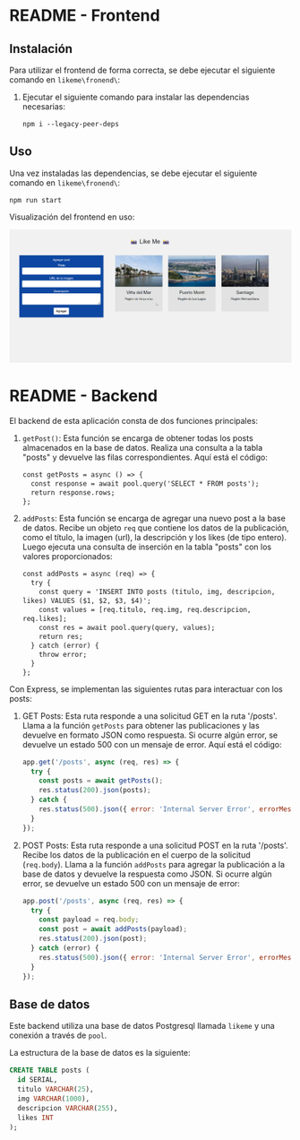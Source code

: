 # README - Frontend

## Instalación

Para utilizar el frontend de forma correcta, se debe ejecutar el siguiente comando en `likeme\fronend\`:

1. Ejecutar el siguiente comando para instalar las dependencias necesarias:
   ```
   npm i --legacy-peer-deps
   ```

## Uso

Una vez instaladas las dependencias, se debe ejecutar el siguiente comando en `likeme\fronend\`:
   ```
   npm run start
   ```
Visualización del frontend en uso:

![Frontend Like Me](/likeme.png)

# README - Backend

El backend de esta aplicación consta de dos funciones principales:

1. `getPost()`:
   Esta función se encarga de obtener todas los posts almacenados en la base de datos. Realiza una consulta a la tabla "posts" y devuelve las filas correspondientes. Aquí está el código:

   ```
   const getPosts = async () => {
     const response = await pool.query('SELECT * FROM posts');
     return response.rows;
   };
   ```

2. `addPosts`:
   Esta función se encarga de agregar una nuevo post a la base de datos. Recibe un objeto `req` que contiene los datos de la publicación, como el título, la imagen (url), la descripción y los likes (de tipo entero). Luego ejecuta una consulta de inserción en la tabla "posts" con los valores proporcionados:

   ```
   const addPosts = async (req) => {
     try {
       const query = 'INSERT INTO posts (titulo, img, descripcion, likes) VALUES ($1, $2, $3, $4)';
       const values = [req.titulo, req.img, req.descripcion, req.likes];
       const res = await pool.query(query, values);
       return res;
     } catch (error) {
       throw error;
     }
   };
   ```

Con Express, se implementan las siguientes rutas para interactuar con los posts:

1. GET Posts:
   Esta ruta responde a una solicitud GET en la ruta '/posts'. Llama a la función `getPosts` para obtener las publicaciones y las devuelve en formato JSON como respuesta. Si ocurre algún error, se devuelve un estado 500 con un mensaje de error. Aquí está el código:

   ```javascript
   app.get('/posts', async (req, res) => {
     try {
       const posts = await getPosts();
       res.status(200).json(posts);
     } catch {
       res.status(500).json({ error: 'Internal Server Error', errorMessage: error.message });
     }
   });
   ```

2. POST Posts:
   Esta ruta responde a una solicitud POST en la ruta '/posts'. Recibe los datos de la publicación en el cuerpo de la solicitud (`req.body`). Llama a la función `addPosts` para agregar la publicación a la base de datos y devuelve la respuesta como JSON. Si ocurre algún error, se devuelve un estado 500 con un mensaje de error:

   ```javascript
   app.post('/posts', async (req, res) => {
     try {
       const payload = req.body;
       const post = await addPosts(payload);
       res.status(200).json(post);
     } catch (error) {
       res.status(500).json({ error: 'Internal Server Error', errorMessage: error.message });
     }
   });
   ```

## Base de datos

Este backend utiliza una base de datos Postgresql llamada `likeme` y una conexión a través de `pool`. 

La estructura de la base de datos es la siguiente: 

```sql
CREATE TABLE posts (
  id SERIAL,
  titulo VARCHAR(25),
  img VARCHAR(1000),
  descripcion VARCHAR(255),
  likes INT
);
```
